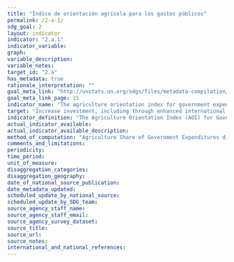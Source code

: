 ```yaml
---
title: "Índice de orientación agrícola para los gastos públicos"
permalink: /2-a-1/
sdg_goal: 2
layout: indicator
indicator: "2.a.1"
indicator_variable: 
graph: 
variable_description: 
variable_notes: 
target_id: "2.a"
has_metadata: true
rationale_interpretation: ""
goal_meta_link: "http://unstats.un.org/sdgs/files/metadata-compilation/Metadata-Goal-2.pdf"
goal_meta_link_page: 15
indicator_name: "The agriculture orientation index for government expenditures"
target: "Increase investment, including through enhanced international cooperation, in rural infrastructure, agricultural research and extension services, technology development and plant and livestock gene banks in order to enhance agricultural productive capacity in developing countries, in particular least developed countries"
indicator_definition: "The Agriculture Orientation Index (AOI) for Government Expenditures is defined as the Agriculture share of Government Expenditures, divided by the Agriculture Share of GDP, where Agriculture refers to the agriculture, forestry, fishing and hunting sector. An AOI greater than 1 reflects a higher orientation towards the agriculture sector, which receives a higher share of government spending relative to its contribution to economic value-added. An AOI less than 1 reflects a lower orientation to agriculture, while an AOI equal to 1 reflects neutrality in a government's orientation to the agriculture sector. Agriculture refers to the agriculture, forestry, fishing and hunting sector, based on the Classification of the Functions of Government (COFOG) developed by the OECD and published by the United Nations Statistics Division (UNSD), found at http://unstats.un.org/unsd/cr/registry/regcst.asp?Cl=4&Top=1&Lg=1. Government expenditures are all outlays or expenses associated with supporting a particular sector or purse, including compensation of employees, and subsidies and grants paid as transfers to individuals or corporations in that sector. For a full description, see the Government Finance Statistics Manual (GFSM) 2001, developed by the International Monetary Fund (IMF), found at http://www.imf.org/external/pubs/ft/gfs/manual/. The Agriculture Share of GDP is measured by the ratio of Agriculture Value Added over GDP, based on official data reported by countries to the United Nations Statistics Division or to the OECD. The annual data and indicator, collected and compiled by the Food and Agriculture Organization of the UN (FAO), can be found on the FAOSTAT domain at: http://faostat3.fao.org/download/I/IG/E, covering the periods 2001- 2012."
actual_indicator_available: 
actual_indicator_available_description: 
method_of_computation: "Agriculture Share of Government Expenditures divided by Agriculture Share of GDP = AOI"
comments_and_limitations: 
periodicity: 
time_period: 
unit_of_measure: 
disaggregation_categories: 
disaggregation_geography: 
date_of_national_source_publication: 
date_metadata_updated: 
scheduled_update_by_national_source: 
scheduled_update_by_SDG_team: 
source_agency_staff_name: 
source_agency_staff_email: 
source_agency_survey_dataset: 
source_title: 
source_url: 
source_notes: 
international_and_national_references: 
---
```


